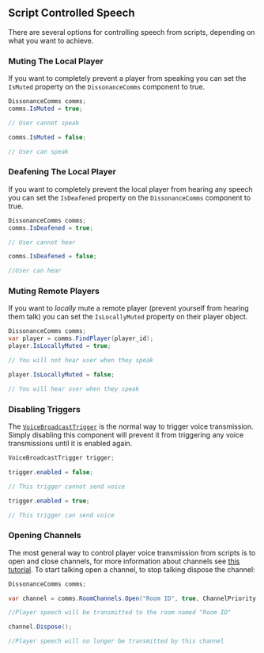## Script Controlled Speech

There are several options for controlling speech from scripts, depending on what you want to achieve.

### Muting The Local Player

If you want to completely prevent a player from speaking you can set the `IsMuted` property on the `DissonanceComms` component to true.

```csharp
DissonanceComms comms;
comms.IsMuted = true;

// User cannot speak

comms.IsMuted = false;

// User can speak
```

### Deafening The Local Player

If you want to completely prevent the local player from hearing any speech you can set the `IsDeafened` property on the `DissonanceComms` component to true.

```csharp
DissonanceComms comms;
comms.IsDeafened = true;

// User cannot hear

comms.IsDeafened = false;

//User can hear
```

### Muting Remote Players

If you want to *locally* mute a remote player (prevent yourself from hearing them talk) you can set the `IsLocallyMuted` property on their player object.

```csharp
DissonanceComms comms;
var player = comms.FindPlayer(player_id);
player.IsLocallyMuted = true;

// You will not hear user when they speak

player.IsLocallyMuted = false;

// You will hear user when they speak
```

### Disabling Triggers

The [`VoiceBroadcastTrigger`](../Reference/Components/Voice-Broadcast-Trigger.md) is the normal way to trigger voice transmission. Simply disabling this component will prevent it from triggering any voice transmissions until it is enabled again.

```csharp
VoiceBroadcastTrigger trigger;

trigger.enabled = false;

// This trigger cannot send voice

trigger.enabled = true;

// This trigger can send voice
```

### Opening Channels

The most general way to control player voice transmission from scripts is to open and close channels, for more information about channels see [this tutorial](Directly-Using-Channels.md). To start talking open a channel, to stop talking dispose the channel:

```csharp
DissonanceComms comms;

var channel = comms.RoomChannels.Open("Room ID", true, ChannelPriority.Default);

//Player speech will be transmitted to the room named "Room ID"

channel.Dispose();

//Player speech will no longer be transmitted by this channel
```